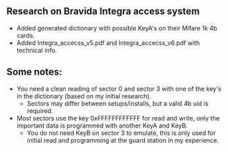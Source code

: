 ## Research on Bravida Integra access system
* Added generated dictionary with possible KeyA's on their Mifare 1k 4b cards.
* Added Integra_accecss_v5.pdf and Integra_accecss_v6.pdf with technical info.

## Some notes:
* You need a clean reading of sector 0 and sector 3 with one of the key's in the dictionary (based on my initial research).
  * Sectors may differ between setups/installs, but a valid 4b uid is required.
* Most sectors use the key 0xFFFFFFFFFFFF for read and write, only the important data is programmed with another KeyA and KeyB.
  * You do not need KeyB on sector 3 to emulate, this is only used for initial read and programming at the guard station in my experience.
